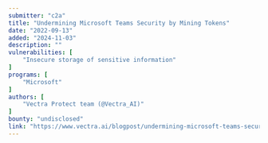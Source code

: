```yaml
---
submitter: "c2a"
title: "Undermining Microsoft Teams Security by Mining Tokens"
date: "2022-09-13"
added: "2024-11-03"
description: ""
vulnerabilities: [
    "Insecure storage of sensitive information"
]
programs: [
    "Microsoft"
]
authors: [
    "Vectra Protect team (@Vectra_AI)"
]
bounty: "undisclosed"
link: "https://www.vectra.ai/blogpost/undermining-microsoft-teams-security-by-mining-tokens"
---
```




